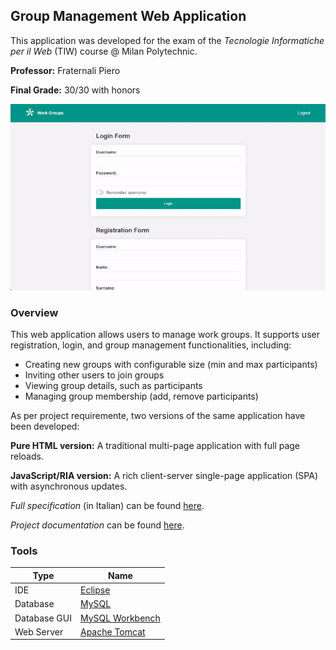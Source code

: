 ## Group Management Web Application

This application was developed for the exam of the _Tecnologie Informatiche per il Web_ (TIW) course @ Milan Polytechnic.

**Professor:** Fraternali Piero

**Final Grade:** 30/30 with honors

![Web app preview](https://github.com/SalimSalici/TIW_LT_23_24/blob/master/preview.gif)

### Overview
This web application allows users to manage work groups. It supports user registration, login, and group management functionalities, including:

- Creating new groups with configurable size (min and max participants)
- Inviting other users to join groups
- Viewing group details, such as participants
- Managing group membership (add, remove participants)

As per project requiremente, two versions of the same application have been developed:

**Pure HTML version:** A traditional multi-page application with full page reloads.

**JavaScript/RIA version:** A rich client-server single-page application (SPA) with asynchronous updates.

_Full specification_ (in Italian) can be found [here](https://github.com/SalimSalici/TIW_LT_23_24/blob/master/specifications_tiw.pdf).

_Project documentation_ can be found [here](https://github.com/SalimSalici/TIW_LT_23_24/blob/master/project_documentation.pdf).

### Tools

| Type                  | Name                                                          |
|-----------------------|---------------------------------------------------------------|
| IDE                   | [Eclipse](https://www.eclipse.org/)                           |
| Database              | [MySQL](https://www.mysql.com/)                               |
| Database GUI          | [MySQL Workbench](https://www.mysql.com/products/workbench/)  |
| Web Server            | [Apache Tomcat](https://tomcat.apache.org/)                   |
